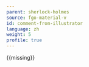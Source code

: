 ```yaml
---
parent: sherlock-holmes
source: fgo-material-v
id: comment-from-illustrator
language: zh
weight: 5
profile: true
---
```


{{missing}}
